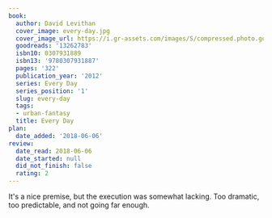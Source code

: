 ```yaml
---
book:
  author: David Levithan
  cover_image: every-day.jpg
  cover_image_url: https://i.gr-assets.com/images/S/compressed.photo.goodreads.com/books/1356993940l/13262783._SX98_.jpg
  goodreads: '13262783'
  isbn10: 0307931889
  isbn13: '9780307931887'
  pages: '322'
  publication_year: '2012'
  series: Every Day
  series_position: '1'
  slug: every-day
  tags:
  - urban-fantasy
  title: Every Day
plan:
  date_added: '2018-06-06'
review:
  date_read: 2018-06-06
  date_started: null
  did_not_finish: false
  rating: 2
---
```


It's a nice premise, but the execution was somewhat lacking. Too dramatic, too predictable, and not going far enough.
